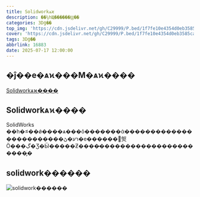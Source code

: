 ```yaml
---
title: Solidworkѧϰ
description: ��¼һЩ������Ϣ��
categories: 3Dģ��
top_img: 'https://cdn.jsdelivr.net/gh/C29999/P.bed/1f7fe10e4354d0eb3585cafa7ca9f3d7.png'
cover: 'https://cdn.jsdelivr.net/gh/C29999/P.bed/1f7fe10e4354d0eb3585cafa7ca9f3d7.png'
tags: 3Dģ��
abbrlink: 16883
date: 2025-07-17 12:00:00
---
```


## �ĵ��е�ѧϰ���Ϻ�ѧϰ����

[Solidworkѧϰ����](https://www.tup.com.cn/upload/books/yz/097600-01.pdf)

## Solidworkѧϰ����

SolidWorks ��һ���ǿ����ѧ���õ�������ά������������������������רע�ڻ�е������򣬹㷺Ӧ���ڲ�Ʒ�Ӹ�����Ƶ����̷����������������������̡�

## solidwork������

 ![solidwork������](https://cdn.jsdelivr.net/gh/C29999/P.bed/b6c865f3c4eb290c3eb5869315f0d9a8.png)
